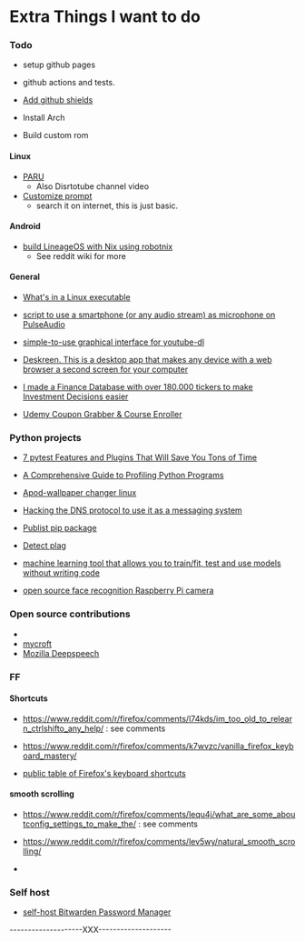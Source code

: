 # Extra Things I want to do


### Todo

- setup github pages
- github actions and tests.
- [Add github shields](https://github.com/a-maliarov/awesome-shields)

- Install Arch
- Build custom rom

#### Linux

- [PARU](https://itsfoss.com/paru-aur-helper/)
    - Also Disrtotube channel video
- [Customize prompt](https://itsfoss.com/customize-linux-terminal/)
    - search it on internet, this is just basic.

#### Android

- [build LineageOS with Nix using robotnix](https://www.reddit.com/r/LineageOS/comments/igg7mc/you_can_now_build_lineageos_with_nix_using/)
    - See reddit wiki for more

#### General

- [What's in a Linux executable](https://fasterthanli.me/series/making-our-own-executable-packer/part-1)

- [script to use a smartphone (or any audio stream) as microphone on PulseAudio](https://github.com/MatthiasCoppens/pulseaudio-virtualmic)

- [simple-to-use graphical interface for youtube-dl](https://www.reddit.com/r/linux/comments/kyw5jx/a_simpletouse_graphical_interface_for_youtubedl/)

- [Deskreen. This is a desktop app that makes any device with a web browser a second screen for your computer](https://www.reddit.com/r/electronjs/comments/kzuf10/i_created_deskreen_this_is_a_desktop_app_that/)

- [I made a Finance Database with over 180.000 tickers to make Investment Decisions easier](https://www.reddit.com/r/Python/comments/lcexoa/i_made_a_finance_database_with_over_180000/)

- [Udemy Coupon Grabber & Course Enroller](https://github.com/aapatre/Automatic-Udemy-Course-Enroller-GET-PAID-UDEMY-COURSES-for-FREE)


### Python projects

- [7 pytest Features and Plugins That Will Save You Tons of Time](https://miguendes.me/7-pytest-features-and-plugins-that-will-save-you-tons-of-time-ckfsjlr8y02axv6s1f8is1pgh)

- [A Comprehensive Guide to Profiling Python Programs](https://medium.com/better-programming/a-comprehensive-guide-to-profiling-python-programs-f8b7db772e6)

- [Apod-wallpaper changer linux](https://github.com/charly98cma/apod-wallpaper)

- [Hacking the DNS protocol to use it as a messaging system](https://www.reddit.com/r/Python/comments/l0ubhs/hacking_the_dns_protocol_to_use_it_as_a_messaging/)

- [Publist pip package](https://johnfraney.ca/posts/2019/05/28/create-publish-python-package-poetry/)

- [Detect plag](https://kalebu.hashnode.dev/how-to-detect-plagiarism-in-the-text-using-python)

- [machine learning tool that allows you to train/fit, test and use models without writing code](https://github.com/nidhaloff/igel)

- [open source face recognition Raspberry Pi camera](https://github.com/SharpAI/DeepCamera)


### Open source contributions

-
- [mycroft](https://mycroft.ai/)
- [Mozilla Deepspeech](https://github.com/mozilla/DeepSpeech)


### FF

#### Shortcuts

- https://www.reddit.com/r/firefox/comments/l74kds/im_too_old_to_relearn_ctrlshifto_any_help/ : see comments

- https://www.reddit.com/r/firefox/comments/k7wvzc/vanilla_firefox_keyboard_mastery/

- [public table of Firefox's keyboard shortcuts](https://www.reddit.com/r/firefox/comments/jj91qb/i_created_a_public_table_of_firefoxs_keyboard/)

#### smooth scrolling

- https://www.reddit.com/r/firefox/comments/lequ4j/what_are_some_aboutconfig_settings_to_make_the/ : see comments

- https://www.reddit.com/r/firefox/comments/lev5wy/natural_smooth_scrolling/

-



### Self host

- [self-host Bitwarden Password Manager](https://bowlerdesign.tech/posts/how-to-self-host-bitwarden-on-ubuntu-server/)











--------------------XXX--------------------
